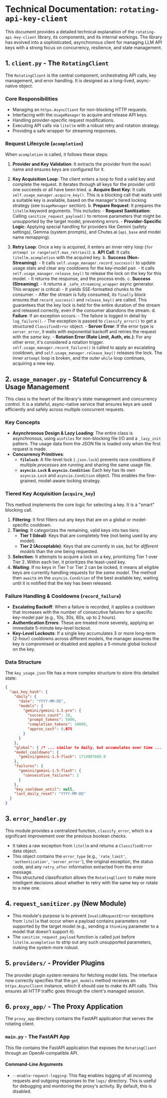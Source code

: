 # Technical Documentation: `rotating-api-key-client`

This document provides a detailed technical explanation of the `rotating-api-key-client` library, its components, and its internal workings. The library has evolved into a sophisticated, asynchronous client for managing LLM API keys with a strong focus on concurrency, resilience, and state management.

## 1. `client.py` - The `RotatingClient`

The `RotatingClient` is the central component, orchestrating API calls, key management, and error handling. It is designed as a long-lived, async-native object.

### Core Responsibilities
-   Managing an `httpx.AsyncClient` for non-blocking HTTP requests.
-   Interfacing with the `UsageManager` to acquire and release API keys.
-   Handling provider-specific request modifications.
-   Executing API calls via `litellm` with a robust retry and rotation strategy.
-   Providing a safe wrapper for streaming responses.

### Request Lifecycle (`acompletion`)

When `acompletion` is called, it follows these steps:

1.  **Provider and Key Validation**: It extracts the provider from the `model` name and ensures keys are configured for it.

2.  **Key Acquisition Loop**: The client enters a loop to find a valid key and complete the request. It iterates through all keys for the provider until one succeeds or all have been tried.
    a.  **Acquire Best Key**: It calls `self.usage_manager.acquire_key()`. This is a blocking call that waits until a suitable key is available, based on the manager's tiered locking strategy (see `UsageManager` section).
    b.  **Prepare Request**: It prepares the `litellm` keyword arguments. This includes:
        -   **Request Sanitization**: Calling `sanitize_request_payload()` to remove parameters that might be unsupported by the target model, preventing errors.
        -   **Provider-Specific Logic**: Applying special handling for providers like Gemini (safety settings), Gemma (system prompts), and Chutes.ai (`api_base` and model name remapping).

3.  **Retry Loop**: Once a key is acquired, it enters an inner retry loop (`for attempt in range(self.max_retries)`):
    a.  **API Call**: It calls `litellm.acompletion` with the acquired key.
    b.  **Success (Non-Streaming)**:
        -   It calls `self.usage_manager.record_success()` to update usage stats and clear any cooldowns for the key-model pair.
        -   It calls `self.usage_manager.release_key()` to release the lock on the key for this model.
        -   It returns the response, and the process ends.
    c.  **Success (Streaming)**:
        -   It returns a `_safe_streaming_wrapper` async generator. This wrapper is critical:
            -   It yields SSE-formatted chunks to the consumer.
            -   After the stream is fully consumed, its `finally` block ensures that `record_success()` and `release_key()` are called. This guarantees that the key lock is held for the entire duration of the stream and released correctly, even if the consumer abandons the stream.
    d.  **Failure**: If an exception occurs:
        -   The failure is logged in detail by `log_failure()`.
        -   The exception is passed to `classify_error()` to get a structured `ClassifiedError` object.
        -   **Server Error**: If the error type is `server_error`, it waits with exponential backoff and retries the request with the *same key*.
        -   **Rotation Error (Rate Limit, Auth, etc.)**: For any other error, it's considered a rotation trigger. `self.usage_manager.record_failure()` is called to apply an escalating cooldown, and `self.usage_manager.release_key()` releases the lock. The inner `attempt` loop is broken, and the outer `while` loop continues, acquiring a new key.

## 2. `usage_manager.py` - Stateful Concurrency & Usage Management

This class is the heart of the library's state management and concurrency control. It is a stateful, async-native service that ensures keys are used efficiently and safely across multiple concurrent requests.

### Key Concepts

-   **Asynchronous Design & Lazy Loading**: The entire class is asynchronous, using `aiofiles` for non-blocking file I/O and a `_lazy_init` pattern. The usage data from the JSON file is loaded only when the first request is made.
-   **Concurrency Primitives**:
    -   **`filelock`**: A file-level lock (`.json.lock`) prevents race conditions if multiple *processes* are running and sharing the same usage file.
    -   **`asyncio.Lock` & `asyncio.Condition`**: Each key has its own `asyncio.Lock` and `asyncio.Condition` object. This enables the fine-grained, model-aware locking strategy.

### Tiered Key Acquisition (`acquire_key`)

This method implements the core logic for selecting a key. It is a "smart" blocking call.

1.  **Filtering**: It first filters out any keys that are on a global or model-specific cooldown.
2.  **Tiering**: It categorizes the remaining, valid keys into two tiers:
    -   **Tier 1 (Ideal)**: Keys that are completely free (not being used by any model).
    -   **Tier 2 (Acceptable)**: Keys that are currently in use, but for *different models* than the one being requested.
3.  **Selection**: It attempts to acquire a lock on a key, prioritizing Tier 1 over Tier 2. Within each tier, it prioritizes the least-used key.
4.  **Waiting**: If no keys in Tier 1 or Tier 2 can be locked, it means all eligible keys are currently handling requests for the *same model*. The method then `await`s on the `asyncio.Condition` of the best available key, waiting until it is notified that the key has been released.

### Failure Handling & Cooldowns (`record_failure`)

-   **Escalating Backoff**: When a failure is recorded, it applies a cooldown that increases with the number of consecutive failures for a specific key-model pair (e.g., 10s, 30s, 60s, up to 2 hours).
-   **Authentication Errors**: These are treated more severely, applying an immediate 5-minute key-level lockout.
-   **Key-Level Lockouts**: If a single key accumulates 3 or more long-term (2-hour) cooldowns across different models, the manager assumes the key is compromised or disabled and applies a 5-minute global lockout on the key.

### Data Structure

The `key_usage.json` file has a more complex structure to store this detailed state:
```json
{
  "api_key_hash": {
    "daily": {
      "date": "YYYY-MM-DD",
      "models": {
        "gemini/gemini-1.5-pro": {
          "success_count": 10,
          "prompt_tokens": 5000,
          "completion_tokens": 10000,
          "approx_cost": 0.075
        }
      }
    },
    "global": { /* ... similar to daily, but accumulates over time ... */ },
    "model_cooldowns": {
      "gemini/gemini-1.5-flash": 1719987600.0
    },
    "failures": {
      "gemini/gemini-1.5-flash": {
        "consecutive_failures": 2
      }
    },
    "key_cooldown_until": null,
    "last_daily_reset": "YYYY-MM-DD"
  }
}
```

## 3. `error_handler.py`

This module provides a centralized function, `classify_error`, which is a significant improvement over the previous boolean checks.

-   It takes a raw exception from `litellm` and returns a `ClassifiedError` data object.
-   This object contains the `error_type` (e.g., `'rate_limit'`, `'authentication'`, `'server_error'`), the original exception, the status code, and any `retry_after` information extracted from the error message.
-   This structured classification allows the `RotatingClient` to make more intelligent decisions about whether to retry with the same key or rotate to a new one.

## 4. `request_sanitizer.py` (New Module)

-   This module's purpose is to prevent `InvalidRequestError` exceptions from `litellm` that occur when a payload contains parameters not supported by the target model (e.g., sending a `thinking` parameter to a model that doesn't support it).
-   The `sanitize_request_payload` function is called just before `litellm.acompletion` to strip out any such unsupported parameters, making the system more robust.

## 5. `providers/` - Provider Plugins

The provider plugin system remains for fetching model lists. The interface now correctly specifies that the `get_models` method receives an `httpx.AsyncClient` instance, which it should use to make its API calls. This ensures all HTTP traffic goes through the client's managed session.

## 6. `proxy_app/` - The Proxy Application

The `proxy_app` directory contains the FastAPI application that serves the rotating client.

### `main.py` - The FastAPI App

This file contains the FastAPI application that exposes the `RotatingClient` through an OpenAI-compatible API.

#### Command-Line Arguments

-   `--enable-request-logging`: This flag enables logging of all incoming requests and outgoing responses to the `logs/` directory. This is useful for debugging and monitoring the proxy's activity. By default, this is disabled.
